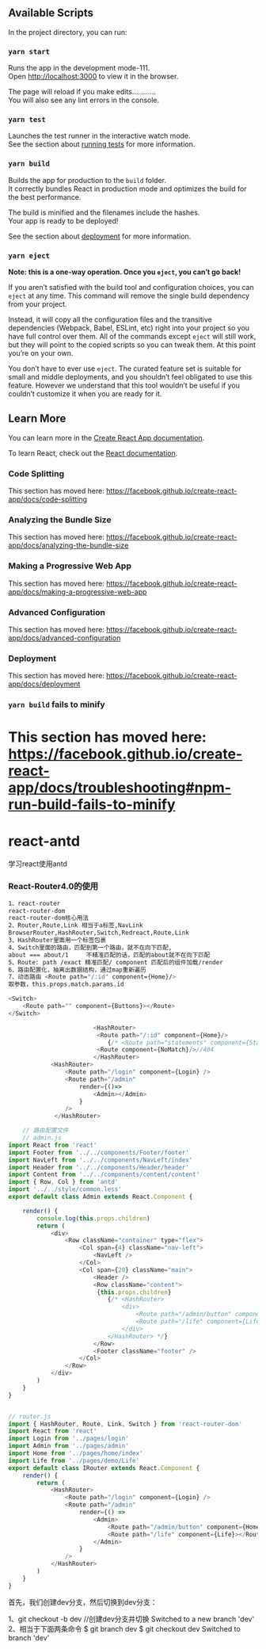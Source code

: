 ## Available Scripts

In the project directory, you can run:

### `yarn start`

Runs the app in the development mode-111.<br />
Open [http://localhost:3000](http://localhost:3000) to view it in the browser.

The page will reload if you make edits............<br />
You will also see any lint errors in the console.

### `yarn test`

Launches the test runner in the interactive watch mode.<br />
See the section about [running tests](https://facebook.github.io/create-react-app/docs/running-tests) for more information.

### `yarn build`

Builds the app for production to the `build` folder.<br />
It correctly bundles React in production mode and optimizes the build for the best performance.

The build is minified and the filenames include the hashes.<br />
Your app is ready to be deployed!

See the section about [deployment](https://facebook.github.io/create-react-app/docs/deployment) for more information.

### `yarn eject`

**Note: this is a one-way operation. Once you `eject`, you can’t go back!**

If you aren’t satisfied with the build tool and configuration choices, you can `eject` at any time. This command will remove the single build dependency from your project.

Instead, it will copy all the configuration files and the transitive dependencies (Webpack, Babel, ESLint, etc) right into your project so you have full control over them. All of the commands except `eject` will still work, but they will point to the copied scripts so you can tweak them. At this point you’re on your own.

You don’t have to ever use `eject`. The curated feature set is suitable for small and middle deployments, and you shouldn’t feel obligated to use this feature. However we understand that this tool wouldn’t be useful if you couldn’t customize it when you are ready for it.

## Learn More

You can learn more in the [Create React App documentation](https://facebook.github.io/create-react-app/docs/getting-started).

To learn React, check out the [React documentation](https://reactjs.org/).

### Code Splitting

This section has moved here: https://facebook.github.io/create-react-app/docs/code-splitting

### Analyzing the Bundle Size

This section has moved here: https://facebook.github.io/create-react-app/docs/analyzing-the-bundle-size

### Making a Progressive Web App

This section has moved here: https://facebook.github.io/create-react-app/docs/making-a-progressive-web-app

### Advanced Configuration

This section has moved here: https://facebook.github.io/create-react-app/docs/advanced-configuration

### Deployment

This section has moved here: https://facebook.github.io/create-react-app/docs/deployment

### `yarn build` fails to minify

This section has moved here: https://facebook.github.io/create-react-app/docs/troubleshooting#npm-run-build-fails-to-minify
=======
# react-antd
学习react使用antd
### React-Router4.0的使用
```bash
1、react-router
react-router-dom
react-router-dom核心用法
2、Router,Route,Link 相当于a标签,NavLink 
BrowserRouter,HashRouter,Switch,Redreact,Route,Link
3、HashRouter里面用一个标签包裹
4、Switch里面的路由，匹配到第一个路由，就不在向下匹配, 
about === about/1     不精准匹配的话，匹配的about就不在向下匹配
5、Route: path /exact 精准匹配/ component 匹配后的组件加载/render 
6、路由配置化，抽离出数据结构，通过map重新遍历
7、动态路由 <Route path="/:id" component={Home}/>
取参数，this.props.match.params.id

```
```js
<Switch>
    <Route path="" component={Buttons}></Route>
</Switch>

                        <HashRouter>
                         <Route path="/:id" component={Home}/>
                            {/* <Route path="statements" component={Statements}/> */}
                         <Route component={NoMatch}/>//404
                        </HashRouter>
            <HashRouter>
                <Route path="/login" component={Login} />
                <Route path="/admin"
                    render={()=>
                        <Admin></Admin>   
                    }
                />
             </HashRouter>

```
```js
    // 路由配置文件
    // admin.js
import React from 'react'
import Footer from '../../components/Footer/footer'
import NavLeft from '../../components/NavLeft/index'
import Header from '../../components/Header/header'
import Content from '../../components/content/content'
import { Row, Col } from 'antd'
import '../../style/common.less'
export default class Admin extends React.Component {

    render() {
        console.log(this.props.children)
        return (
            <div>
                <Row className="container" type="flex">
                    <Col span={4} className="nav-left">
                        <NavLeft />
                    </Col>
                    <Col span={20} className="main">
                        <Header />
                        <Row className="content">
                         {this.props.children}
                            {/* <HashRouter>
                                <div>
                                    <Route path="/admin/button" component={Home}></Route>
                                    <Route path="/life" component={Life}></Route>
                                </div>
                            </HashRouter> */}
                        </Row>
                        <Footer className="footer" />
                    </Col>
                </Row>
            </div>
        )
    }
}


// router.js
import { HashRouter, Route, Link, Switch } from 'react-router-dom'
import React from 'react'
import Login from '../pages/login'
import Admin from '../pages/admin'
import Home from '../pages/home/index'
import Life from '../pages/demo/Life'
export default class IRouter extends React.Component {
    render() {
        return (
            <HashRouter>
                <Route path="/login" component={Login} />
                <Route path="/admin"
                    render={() =>
                        <Admin>
                            <Route path="/admin/button" component={Home}></Route>
                            <Route path="/life" component={Life}></Route>
                        </Admin>
                    }
                />
            </HashRouter>
        )
    }
}
```
首先，我们创建dev分支，然后切换到dev分支：

1、git checkout -b dev   //创建dev分支并切换
Switched to a new branch 'dev'
2、相当于下面两条命令
$ git branch dev
$ git checkout dev
Switched to branch 'dev'




